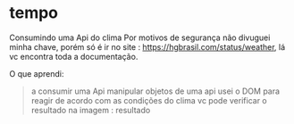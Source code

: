 # tempo
 Consumindo uma Api do clima
 Por motivos de segurança não divuguei minha chave, porém só é ir no site  : https://hgbrasil.com/status/weather, lá vc encontra toda a documentação.

 O que aprendi:
 > a consumir uma Api
 > manipular objetos de uma api
 > usei o DOM para reagir de acordo com as condições do clima
 > vc pode verificar o resultado na imagem : resultado
